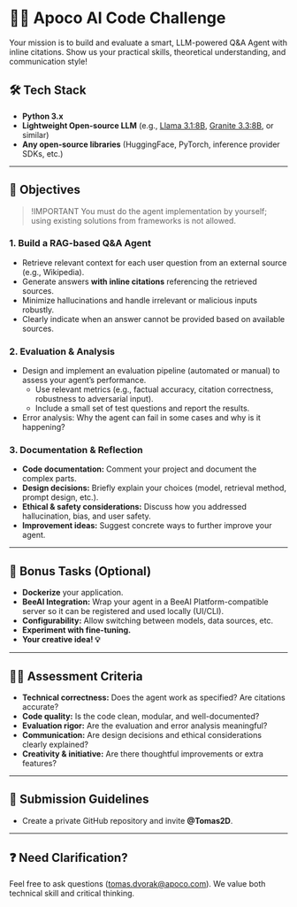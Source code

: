 # 🐍🤖 Apoco AI Code Challenge

Your mission is to build and evaluate a smart, LLM-powered Q&A Agent with inline citations.
Show us your practical skills, theoretical understanding, and communication style!


## 🛠️ Tech Stack

- **Python 3.x**
- **Lightweight Open-source LLM** (e.g., [Llama 3.1:8B](https://huggingface.co/meta-llama/Llama-3.1-8B-Instruct), [Granite 3.3:8B](https://huggingface.co/ibm-granite/granite-3.3-8b-instruct), or similar)
- **Any open-source libraries** (HuggingFace, PyTorch, inference provider SDKs, etc.)

---

## 🎯 Objectives

> !IMPORTANT
> You must do the agent implementation by yourself; using existing solutions from frameworks is not allowed.

### 1. Build a RAG-based Q&A Agent
- Retrieve relevant context for each user question from an external source (e.g., Wikipedia).
- Generate answers **with inline citations** referencing the retrieved sources.
- Minimize hallucinations and handle irrelevant or malicious inputs robustly.
- Clearly indicate when an answer cannot be provided based on available sources.

### 2. Evaluation & Analysis
- Design and implement an evaluation pipeline (automated or manual) to assess your agent’s performance.
  - Use relevant metrics (e.g., factual accuracy, citation correctness, robustness to adversarial input).
  - Include a small set of test questions and report the results.
- Error analysis: Why the agent can fail in some cases and why is it happening?

### 3. Documentation & Reflection

- **Code documentation:** Comment your project and document the complex parts.
- **Design decisions:** Briefly explain your choices (model, retrieval method, prompt design, etc.).
- **Ethical & safety considerations:** Discuss how you addressed hallucination, bias, and user safety.
- **Improvement ideas:** Suggest concrete ways to further improve your agent.

---

## 🌟 Bonus Tasks (Optional)

- **Dockerize** your application.
- **BeeAI Integration:** Wrap your agent in a BeeAI Platform-compatible server so it can be registered and used locally (UI/CLI).
- **Configurability:** Allow switching between models, data sources, etc.
- **Experiment with fine-tuning.**
- **Your creative idea! 💡**

---

## 🧑‍⚖️ Assessment Criteria

- **Technical correctness:** Does the agent work as specified? Are citations accurate?
- **Code quality:** Is the code clean, modular, and well-documented?
- **Evaluation rigor:** Are the evaluation and error analysis meaningful?
- **Communication:** Are design decisions and ethical considerations clearly explained?
- **Creativity & initiative:** Are there thoughtful improvements or extra features?

---

## 📝 Submission Guidelines

- Create a private GitHub repository and invite **@Tomas2D**.

---

## ❓ Need Clarification?

Feel free to ask questions (tomas.dvorak@apoco.com).
We value both technical skill and critical thinking.
